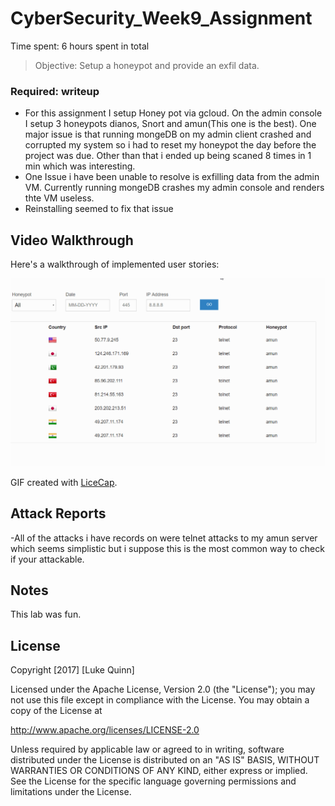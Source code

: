 # CyberSecurity_Week9_Assignment

Time spent: 6 hours spent in total

> Objective: Setup a honeypot and provide an exfil data.

### Required: writeup 
- For this assignment I setup Honey pot via gcloud. On the admin console I setup 3 honeypots dianos, Snort and amun(This one is the best). One major issue is that running mongeDB on my admin client crashed and corrupted my system so i had to reset my honeypot the day before the project was due. Other than that i ended up being scaned 8 times in 1 min which was interesting. 
- One Issue i have been unable to resolve is exfilling data from the admin VM. Currently running mongeDB crashes my admin console and renders thte VM useless.  
- Reinstalling seemed to fix that issue
## Video Walkthrough


Here's a walkthrough of implemented user stories:

<img src='https://github.com/lquinn2015/CyberSecurityCourse/blob/master/Attacks.gif' title='Video Walkthrough' width='' alt='Video Walkthrough' />

GIF created with [LiceCap](http://www.cockos.com/licecap/).

## Attack Reports
-All of the attacks i have records on were telnet attacks to my amun server which seems simplistic but i suppose this is the most common way to check if your attackable.

## Notes
This lab was fun.

## License

Copyright [2017] [Luke Quinn]

Licensed under the Apache License, Version 2.0 (the "License");
you may not use this file except in compliance with the License.
You may obtain a copy of the License at

http://www.apache.org/licenses/LICENSE-2.0

Unless required by applicable law or agreed to in writing, software
distributed under the License is distributed on an "AS IS" BASIS,
WITHOUT WARRANTIES OR CONDITIONS OF ANY KIND, either express or implied.
See the License for the specific language governing permissions and
limitations under the License.
